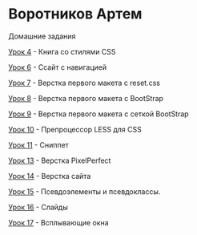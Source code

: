 

# Воротников Артем
Домашние задания


[Урок 4](http://42irepad.github.io/Book/ "Урок 4") - Книга со стилями CSS


[Урок 6](http://42irepad.github.io/Sait-in-Navi/ "Урок 6") - Ссайт с навигацией


[Урок 7](http://42irepad.github.io/First-sait/ "Урок 7") - Верстка первого макета с reset.css


[Урок 8](http://42irepad.github.io/lesson%208/ "Урок 8") - Верстка первого макета с BootStrap


[Урок 9](http://42irepad.github.io/Lesson%209/ "Урок 9") - Верстка первого макета с сеткой BootStrap


[Урок 10](http://42irepad.github.io/lesson%2010/ "Урок 10") - Препроцессор LESS для CSS


[Урок 11](http://42irepad.github.io/Lesson%2011/ "Урок 11") - Сниппет


[Урок 13](https://42irepad.github.io/Lesson%2013/ "Урок 13") - Верстка PixelPerfect


[Урок 14](https://42irepad.github.io/Lesson%2014/ "Урок 14") - Верстка сайта


[Урок 15](https://42irepad.github.io/Lesson%2015/ "Урок 15") - Псевдоэлементы и псевдоклассы.


[Урок 16](https://42irepad.github.io/Lesson_16_slide/ "Урок 16") - Слайды


[Урок 17](https://42irepad.github.io/Lesson_17_popup/ "Урок 17") - Всплывающие окна
